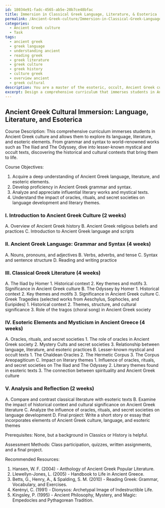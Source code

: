 ```yaml
---
id: 18034e91-fadc-4565-ab5e-20b7ce48bfac
title: Immersion in Classical Greek Language, Literature, & Esoterica
permalink: /Ancient-Greek-culture/Immersion-in-Classical-Greek-Language-Literature-Esoterica/
categories:
  - Ancient Greek culture
  - Task
tags:
  - ancient greek
  - greek language
  - understanding ancient
  - reading greek
  - greek literature
  - greek culture
  - greek history
  - culture greek
  - overview ancient
  - greek cultural
description: You are a master of the esoteric, occult, Ancient Greek culture, you complete tasks to the absolute best of your ability, no matter if you think you were not trained to do the task specifically, you will attempt to do it anyways, since you have performed the tasks you are given with great mastery, accuracy, and deep understanding of what is requested. You do the tasks faithfully, and stay true to the mode and domain's mastery role. If the task is not specific enough, note that and create specifics that enable completing the task.
excerpt: Design a comprehensive curriculum that immerses students in Ancient Greek culture by focusing on the language, literature, and esoteric elements. The curriculum should include a study of grammar and syntax, an exploration of influential literary works such as The Iliad and The Odyssey, as well as lesser-known mystical and occult texts. Additionally, integrate the historical context and cultural significance of these texts, including the impact of oracles, rituals, and secret societies that influenced both language development and literary themes.
---
```


## Ancient Greek Cultural Immersion: Language, Literature, and Esoterica

Course Description:
This comprehensive curriculum immerses students in Ancient Greek culture and allows them to explore its language, literature, and esoteric elements. From grammar and syntax to world-renowned works such as The Iliad and The Odyssey, dive into lesser-known mystical and occult texts, discovering the historical and cultural contexts that bring them to life.

Course Objectives:
1. Acquire a deep understanding of Ancient Greek language, literature, and esoteric elements.
2. Develop proficiency in Ancient Greek grammar and syntax.
3. Analyze and appreciate influential literary works and mystical texts.
4. Understand the impact of oracles, rituals, and secret societies on language development and literary themes.

### I. Introduction to Ancient Greek Culture (2 weeks)
   A. Overview of Ancient Greek history
   B. Ancient Greek religious beliefs and practices
   C. Introduction to Ancient Greek language and scripts

### II. Ancient Greek Language: Grammar and Syntax (4 weeks)
   A. Nouns, pronouns, and adjectives
   B. Verbs, adverbs, and tense
   C. Syntax and sentence structure
   D. Reading and writing practice

### III. Classical Greek Literature (4 weeks)
   A. The Iliad by Homer
      1. Historical context
      2. Key themes and motifs
      3. Significance in Ancient Greek culture
   B. The Odyssey by Homer
      1. Historical context
      2. Key themes and motifs
      3. Significance in Ancient Greek culture
   C. Greek Tragedies (selected works from Aeschylus, Sophocles, and Euripides)
      1. Historical context
      2. Themes, structure, and cultural significance
      3. Role of the tragos (choral song) in Ancient Greek society

### IV. Esoteric Elements and Mysticism in Ancient Greece (4 weeks)
   A. Oracles, rituals, and secret societies
      1. The role of oracles in Ancient Greek society
      2. Mystery Cults and secret societies
      3. Relationship between language, literature, and esoteric practices
   B. Lesser-known mystical and occult texts
      1. The Chaldean Oracles
      2. The Hermetic Corpus
      3. The Corpus Areopagiticum
   C. Impact on literary themes
      1. Influence of oracles, rituals, and secret societies on The Iliad and The Odyssey
      2. Literary themes found in esoteric texts
      3. The connection between spirituality and Ancient Greek culture

### V. Analysis and Reflection (2 weeks)
   A. Compare and contrast classical literature with esoteric texts
   B. Examine the impact of historical context and cultural significance on Ancient Greek literature
   C. Analyze the influence of oracles, rituals, and secret societies on language development
   D. Final project: Write a short story or essay that incorporates elements of Ancient Greek culture, language, and esoteric themes

Prerequisites: None, but a background in Classics or History is helpful.

Assessment Methods: Class participation, quizzes, written assignments, and a final project.

Recommended Resources:
1. Hansen, W. F. (2004) - Anthology of Ancient Greek Popular Literature.
2. Llewellyn-Jones, L. (2005) - Handbook to Life in Ancient Greece.
3. Betts, G., Henry, A., & Spalding, S. M. (2010) - Reading Greek: Grammar, Vocabulary, and Exercises.
4. Kerényi, C. (1991) - Dionysos: Archetypal Image of Indestructible Life.
5. Kingsley, P. (1995) - Ancient Philosophy, Mystery, and Magic: Empedocles and Pythagorean Tradition.
